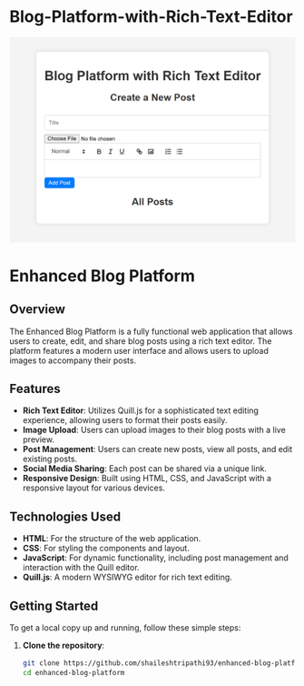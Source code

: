 # Blog-Platform-with-Rich-Text-Editor
![Blog-Platform-with-Rich-Text-Editor](https://github.com/shaileshtripathi93/Blog-Platform-with-Rich-Text-Editor/blob/main/Screenshot%202024-11-04%20150512.png)
# Enhanced Blog Platform

## Overview
The Enhanced Blog Platform is a fully functional web application that allows users to create, edit, and share blog posts using a rich text editor. The platform features a modern user interface and allows users to upload images to accompany their posts.

## Features
- **Rich Text Editor**: Utilizes Quill.js for a sophisticated text editing experience, allowing users to format their posts easily.
- **Image Upload**: Users can upload images to their blog posts with a live preview.
- **Post Management**: Users can create new posts, view all posts, and edit existing posts.
- **Social Media Sharing**: Each post can be shared via a unique link.
- **Responsive Design**: Built using HTML, CSS, and JavaScript with a responsive layout for various devices.

## Technologies Used
- **HTML**: For the structure of the web application.
- **CSS**: For styling the components and layout.
- **JavaScript**: For dynamic functionality, including post management and interaction with the Quill editor.
- **Quill.js**: A modern WYSIWYG editor for rich text editing.

## Getting Started
To get a local copy up and running, follow these simple steps:

1. **Clone the repository**:
   ```bash
   git clone https://github.com/shaileshtripathi93/enhanced-blog-platform.git
   cd enhanced-blog-platform
